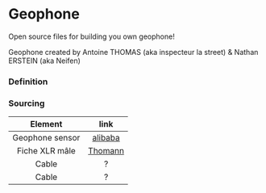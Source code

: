 # Geophone
Open source files for building you own geophone!

Geophone created by Antoine THOMAS (aka inspecteur la street) & Nathan ERSTEIN (aka Neifen)


### Definition


### Sourcing


| Element | link   |
| :---:   | :---: |
| Geophone sensor | [alibaba](https://www.alibaba.com/product-detail/High-Precision-10Hz-vertical-geophone-SM_1600268273669.html?spm=a2756.trade-list-buyer.0.0.749976e99944gs) |
| Fiche XLR mâle | [Thomann](https://www.thomann.fr/neutrik_nc_3_mxxb.htm)   |
| Cable | ? |
| Cable | ? |


